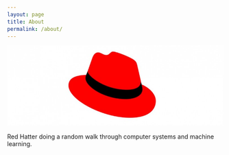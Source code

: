 ```yaml
---
layout: page
title: About
permalink: /about/
---
```


<img src="/assets/general/redhat.jpg">

Red Hatter  doing a random walk through computer systems and machine learning. 